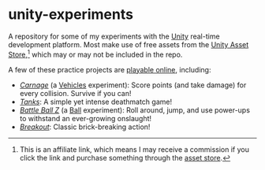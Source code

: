 # unity-experiments

A repository for some of my experiments with the [Unity](https://unity.com) real-time development platform. Most make use of free assets from the [Unity Asset Store](https://assetstore.unity.com/?aid=1100lIqr),[^1] which may or may not be included in the repo.

A few of these practice projects are [playable online](https://play.unity.com/u/theDrake), including:

- [_Carnage_](https://play.unity.com/mg/other/carnage-j) (a [Vehicles](https://github.com/theDrake/unity-experiments/tree/master/Vehicles) experiment): Score points (and take damage) for every collision. Survive if you can!
- [_Tanks_](https://play.unity.com/mg/other/tanks-t33): A simple yet intense deathmatch game!
- [_Battle Ball Z_](https://play.unity.com/mg/other/battle-ball-z) (a [Ball](https://github.com/theDrake/unity-experiments/tree/master/Ball) experiment): Roll around, jump, and use power-ups to withstand an ever-growing onslaught!
- [_Breakout_](https://play.unity.com/mg/other/breakout-43): Classic brick-breaking action!

[^1]: This is an affiliate link, which means I may receive a commission if you click the link and purchase something through the [asset store](https://assetstore.unity.com/?aid=1100lIqr).
